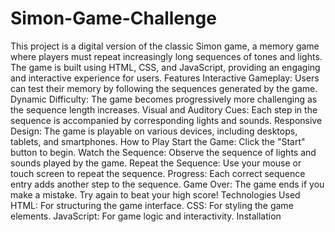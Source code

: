 # Simon-Game-Challenge
This project is a digital version of the classic Simon game, a memory game where players must repeat increasingly long sequences of tones and lights. The game is built using HTML, CSS, and JavaScript, providing an engaging and interactive experience for users.  Features Interactive Gameplay: Users can test their memory by following the sequences generated by the game. Dynamic Difficulty: The game becomes progressively more challenging as the sequence length increases. Visual and Auditory Cues: Each step in the sequence is accompanied by corresponding lights and sounds. Responsive Design: The game is playable on various devices, including desktops, tablets, and smartphones. How to Play Start the Game: Click the "Start" button to begin. Watch the Sequence: Observe the sequence of lights and sounds played by the game. Repeat the Sequence: Use your mouse or touch screen to repeat the sequence. Progress: Each correct sequence entry adds another step to the sequence. Game Over: The game ends if you make a mistake. Try again to beat your high score! Technologies Used HTML: For structuring the game interface. CSS: For styling the game elements. JavaScript: For game logic and interactivity. Installation
